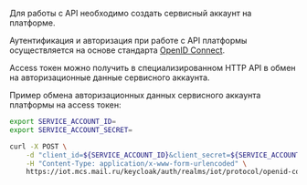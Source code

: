 Для работы с API необходимо создать сервисный аккаунт на платформе.

Аутентификация и авторизация при работе с API платформы осуществляется на основе стандарта [OpenID Connect](https://openid.net/connect/).

Access токен можно получить в специализированном HTTP API в обмен на авторизационные данные сервисного аккаунта.

Пример обмена авторизационных данных сервисного аккаунта платформы на access токен:

```bash
export SERVICE_ACCOUNT_ID=
export SERVICE_ACCOUNT_SECRET=

curl -X POST \
    -d "client_id=${SERVICE_ACCOUNT_ID}&client_secret=${SERVICE_ACCOUNT_SECRET}&grant_type=client_credentials" \
    -H "Content-Type: application/x-www-form-urlencoded" \ 
    https://iot.mcs.mail.ru/keycloak/auth/realms/iot/protocol/openid-connect/token
```
